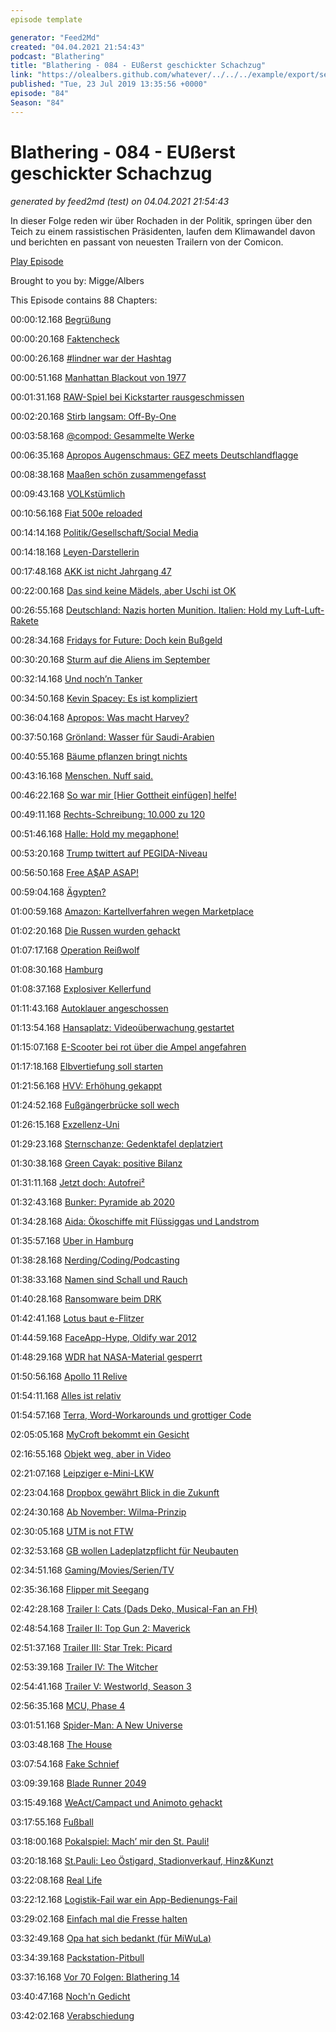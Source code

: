 ```yaml
---
episode template

generator: "Feed2Md"
created: "04.04.2021 21:54:43"
podcast: "Blathering"
title: "Blathering - 084 - EUßerst geschickter Schachzug"
link: "https://olealbers.github.com/whatever/../../../example/export/seasons/4/2019/7/Blathering - 084 - EUßerst geschickter Schachzug.md"
published: "Tue, 23 Jul 2019 13:35:56 +0000"
episode: "84"
Season: "84"
---
```


# Blathering - 084 - EUßerst geschickter Schachzug
_generated by feed2md (test) on 04.04.2021 21:54:43_

In dieser Folge reden wir über Rochaden in der Politik, springen über den Teich zu einem rassistischen Präsidenten, laufen dem Klimawandel davon und berichten en passant von neuesten Trailern von der Comicon.

[Play Episode](https://www.blathering.de/podlove/file/869/s/feed/c/mp3/blathering_084.mp3)

Brought to you by: Migge/Albers

This Episode contains 88 Chapters:


00:00:12.168 [Begrüßung]()

00:00:20.168 [Faktencheck]()

00:00:26.168 [#lindner war der Hashtag]()

00:00:51.168 [Manhattan Blackout von 1977](https://en.wikipedia.org/wiki/New_York_City_blackout_of_1977)

00:01:31.168 [RAW-Spiel bei Kickstarter rausgeschmissen](https://blog.wdr.de/digitalistan/wie-ein-deutsches-game-den-crowdfunding-traum-platzen-laesst/)

00:02:20.168 [Stirb langsam: Off-By-One](https://twitter.com/DieLabertasche/status/1151700059907661832)

00:03:58.168 [@compod: Gesammelte Werke](https://twitter.com/search?lang=de&q=(from%3Acompod)%20(to%3Ablathering_pod)%20since%3A2019-07-16%20until%3A2019-07-23&src=typed_query)

00:06:35.168 [Apropos Augenschmaus: GEZ meets Deutschlandflagge](https://twitter.com/EinAugenschmaus/status/1151501619999252480)

00:08:38.168 [Maaßen schön zusammengefasst](https://netzpolitik.org/2019/der-enthemmte-maassen-zeigt-wie-gefaehrlich-der-verfassungsschutz-ist/)

00:09:43.168 [VOLKstümlich](https://www.nordbayern.de/kommentar-gabalier-als-bruckenbauer-zur-neuen-rechten-1.9107190)

00:10:56.168 [Fiat 500e reloaded](https://ecomento.de/2019/03/08/fiat-500e-elektroauto-kleinwagen-2020/)

00:14:14.168 [Politik/Gesellschaft/Social Media]()

00:14:18.168 [Leyen-Darstellerin](https://www.spiegel.de/politik/deutschland/ursula-von-der-leyen-wahl-zur-eu-kommissionspraesidentin-kommentar-a-1277627.html)

00:17:48.168 [AKK ist nicht Jahrgang 47](https://taz.de/AKK-wird-Verteidigungsministerin/!5612246/)

00:22:00.168 [Das sind keine Mädels, aber Uschi ist OK](https://twitter.com/tmigge/status/1151581875774918656)

00:26:55.168 [Deutschland: Nazis horten Munition. Italien: Hold my Luft-Luft-Rakete](https://www.bz-berlin.de/panorama/neonazis-wollten-luft-luft-rakete-bei-whatsapp-verkaufen)

00:28:34.168 [Fridays for Future: Doch kein Bußgeld](https://www.abendblatt.de/politik/article226519559/Bussgeldbescheid-wegen-Fridays-for-Future-Schwaenzen-Schule-denkt-vor-Greta-Besuch-in-Berlin-um.html)

00:30:20.168 [Sturm auf die Aliens im September](https://www.theguardian.com/science/2019/jul/16/storm-area-51-internet-meme-facebook-event)

00:32:14.168 [Und noch’n Tanker](https://www.zeit.de/politik/ausland/2019-07/persischer-golf-iran-oeltanker-crew-verhaftet)

00:34:50.168 [Kevin Spacey: Es ist kompliziert](https://taz.de/Kevin-Spacey-vor-Gericht/!5612582/)

00:36:04.168 [Apropos: Was macht Harvey?](https://www.spiegel.de/panorama/justiz/harvey-weinstein-ex-filmmogul-praesentiert-neues-anwaltsteam-a-1276984.html)

00:37:50.168 [Grönland: Wasser für Saudi-Arabien](https://www.brandeins.de/magazine/brand-eins-wirtschaftsmagazin/2010/logistik/ein-schluck-arktis-gegen-den-durst)

00:40:55.168 [Bäume pflanzen bringt nichts](https://www.neues-deutschland.de/artikel/1123155.wiederaufforstung-baeume-nehmen-doch-nicht-so-viel-co-auf.html)

00:43:16.168 [Menschen. Nuff said.](https://twitter.com/tmigge/status/1151732571254001664)

00:46:22.168 [So war mir [Hier Gottheit einfügen] helfe!](https://www.youtube.com/watch?v=WFYRkzznsc0)

00:49:11.168 [Rechts-Schreibung: 10.000 zu 120](https://www.hessenschau.de/gesellschaft/10000-gegen-120---grosser-protest-gegen-rechts-in-kassel,demo-kassel-104.html)

00:51:46.168 [Halle: Hold my megaphone!](https://twitter.com/sara_ina/status/1152587461417164800)

00:53:20.168 [Trump twittert auf PEGIDA-Niveau](https://www.kuechenstud.io/lagedernation/2019/07/20/ldn149-eu-kommissionspraesidentin-akk-wird-verteidigungsministerin-exzellenz-universitaeten-interview-armin-himmelrath-impfpflicht-rassismus-im-alltag/?t=58%3A56)

00:56:50.168 [Free A$AP ASAP!](https://www.theguardian.com/music/2019/jul/19/asap-rocky-trump-sweden)

00:59:04.168 [Ägypten?](https://www.tagesschau.de/ausland/aegypten-307.html)

01:00:59.168 [Amazon: Kartellverfahren wegen Marketplace](https://www.golem.de/news/benachteiligung-von-marketplace-haendlern-eu-plant-verfahren-gegen-amazon-1907-142609.html)

01:02:20.168 [Die Russen wurden gehackt](https://www.forbes.com/sites/zakdoffman/2019/07/20/russian-intelligence-has-been-hacked-with-social-media-and-tor-projects-exposed/#231af8e66b11)

01:07:17.168 [Operation Reißwolf](https://kurier.at/politik/inland/operation-reisswolf-kurz-mitarbeiter-liess-inkognito-daten-aus-kanzleramt-vernichten/400556558)

01:08:30.168 [Hamburg]()

01:08:37.168 [Explosiver Kellerfund](https://www.presseportal.de/blaulicht/pm/6337/4325004)

01:11:43.168 [Autoklauer angeschossen](https://www.hamburg1.de/nachrichten/41317/Polizei_gibt_mehrere_Schuesse_ab.html)

01:13:54.168 [Hansaplatz: Videoüberwachung gestartet](https://www.hamburg1.de/nachrichten/41333/Videoueberwachung_am_Hansaplatz_gestartet.html)

01:15:07.168 [E-Scooter bei rot über die Ampel angefahren](https://www.hamburg1.de/nachrichten/41369/Frau_auf_E_Scooter_schwer_verletzt.html)

01:17:18.168 [Elbvertiefung soll starten](https://www.hamburg1.de/nachrichten/41335/Elbvertiefung_startet_kommende_Woche.html)

01:21:56.168 [HVV: Erhöhung gekappt](https://www.hamburg1.de/nachrichten/41339/Wir_brauchen_einen_HVV_der_viel_guenstiger_ist.html)

01:24:52.168 [Fußgängerbrücke soll wech](https://www.hamburg1.de/nachrichten/41304/Cremonbruecke_von_Abriss_bedroht.html)

01:26:15.168 [Exzellenz-Uni](https://www.kuechenstud.io/lagedernation/2019/07/20/ldn149-eu-kommissionspraesidentin-akk-wird-verteidigungsministerin-exzellenz-universitaeten-interview-armin-himmelrath-impfpflicht-rassismus-im-alltag/?t=29%3A45%2C52%3A35)

01:29:23.168 [Sternschanze: Gedenktafel deplatziert](https://www.hamburg1.de/nachrichten/41313/Gedenktafel_sorgt_fuer_Aufregung.html)

01:30:38.168 [Green Cayak: positive Bilanz](https://www.hamburg1.de/nachrichten/41334/GreenKayak_zieht_positive_Bilanz.html)

01:31:11.168 [Jetzt doch: Autofrei²](https://taz.de/Autofreie-Zonen-in-Hamburg/!5607758/)

01:32:43.168 [Bunker: Pyramide ab 2020](https://www.hamburg1.de/nachrichten/41360/Medienbunker_wird_Stadtgarten.html)

01:34:28.168 [Aida: Ökoschiffe mit Flüssiggas und Landstrom](https://www.hamburg1.de/nachrichten/41368/Aida_Cruises_will_umweltfreundlicher_werden.html)

01:35:57.168 [Uber in Hamburg](https://www.hamburg1.de/nachrichten/41330/Uber_rollt_in_Hamburg_an.html)

01:38:28.168 [Nerding/Coding/Podcasting]()

01:38:33.168 [Namen sind Schall und Rauch](https://twitter.com/stammtischphilo/status/1151020282066407425)

01:40:28.168 [Ransomware beim DRK](https://www.swr.de/swraktuell/rheinland-pfalz/mainz/Krankenhaeuser-und-Tageskliniken-betroffen-Hackerangriff-aufs-Rote-Kreuz-in-Rheinland-Pfalz,hackerangriff-aufs-rote-kreuz-100.html)

01:42:41.168 [Lotus baut e-Flitzer](https://www.youtube.com/watch?v=GPqmPnofsMY)

01:44:59.168 [FaceApp-Hype, Oldify war 2012](https://www.mimikama.at/allgemein/faceapp-faktencheck/)

01:48:29.168 [WDR hat NASA-Material gesperrt](https://twitter.com/borgdrone2o8/status/1151972366429368321)

01:50:56.168 [Apollo 11 Relive](https://apolloinrealtime.org/11/)

01:54:11.168 [Alles ist relativ](https://www.golem.de/news/zulassung-mehr-neue-elektroautos-in-deutschland-als-in-norwegen-1907-142570.html)

01:54:57.168 [Terra, Word-Workarounds und grottiger Code](https://gist.github.com/rramasam/b418acceae579306c69fe0235d0cccb7)

02:05:05.168 [MyCroft bekommt ein Gesicht](https://twitter.com/stammtischphilo/status/1151509528208465920)

02:16:55.168 [Objekt weg, aber in Video](https://thenextweb.com/apps/2019/07/17/ai-removes-moving-objects-video/)

02:21:07.168 [Leipziger e-Mini-LKW](https://www.golem.de/news/ari-458-elektro-lieferwagen-aus-leipzig-kostet-knapp-14-000-euro-1907-142671.html)

02:23:04.168 [Dropbox gewährt Blick in die Zukunft](https://www.heise.de/mac-and-i/meldung/Aufdringliche-neue-Desktop-App-Dropbox-zieht-stilles-Update-zurueck-4475522.html)

02:24:30.168 [Ab November: Wilma-Prinzip](https://twistedsifter.com/videos/optimal-way-to-board-airplane-that-airlines-wont-use/)

02:30:05.168 [UTM is not FTW](https://twitter.com/tmigge/status/1153047027489673219)

02:32:53.168 [GB wollen Ladeplatzpflicht für Neubauten](https://www.golem.de/news/grossbritannien-neubauten-sollen-kuenftig-ladepunkte-fuer-e-autos-bekommen-1907-142581.html)

02:34:51.168 [Gaming/Movies/Serien/TV]()

02:35:36.168 [Flipper mit Seegang](https://twitter.com/stammtischphilo/status/1153191876461248513)

02:42:28.168 [Trailer I: Cats (Dads Deko, Musical-Fan an FH)](https://www.moviepilot.de/news/cats-taylor-swift-im-trailer-fur-den-verrucktesten-blockbuster-des-jahres-1120063)

02:48:54.168 [Trailer II: Top Gun 2: Maverick](https://twitter.com/TopGunMovie/status/1151933656576823296)

02:51:37.168 [Trailer III: Star Trek: Picard](https://twitter.com/StarTrek/status/1152671148372480001)

02:53:39.168 [Trailer IV: The Witcher](https://www.golem.de/news/the-witcher-erster-netlix-trailer-zeigt-geralt-ciri-triss-und-striegen-1907-142675.html)

02:54:41.168 [Trailer V: Westworld, Season 3](https://www.youtube.com/watch?v=64CYajemh6E)

02:56:35.168 [MCU, Phase 4](https://twitter.com/Brannigan97/status/1152757934344089601)

03:01:51.168 [Spider-Man: A New Universe](https://de.wikipedia.org/wiki/Spider-Man:_A_New_Universe)

03:03:48.168 [The House](https://nypost.com/2013/10/23/what-actors-really-snort-shoot-and-smoke-on-set/)

03:07:54.168 [Fake Schnief](https://www.youtube.com/watch?v=JqONvYXC_MQ)

03:09:39.168 [Blade Runner 2049](https://twitter.com/evildanwallace/status/1153055231527272449)

03:15:49.168 [WeAct/Campact und Animoto gehackt](https://haveibeenpwned.com/)

03:17:55.168 [Fußball]()

03:18:00.168 [Pokalspiel: Mach’ mir den St. Pauli!](https://photos.app.goo.gl/8zVPzCLrV12VnEMdA)

03:20:18.168 [St.Pauli: Leo Östigard, Stadionverkauf, Hinz&Kunzt](https://www.hinzundkunzt.de/fc-st-pauli-verkauft-stadion-an-die-fans/)

03:22:08.168 [Real Life]()

03:22:12.168 [Logistik-Fail war ein App-Bedienungs-Fail]()

03:29:02.168 [Einfach mal die Fresse halten]()

03:32:49.168 [Opa hat sich bedankt (für MiWuLa)]()

03:34:39.168 [Packstation-Pitbull]()

03:37:16.168 [Vor 70 Folgen: Blathering 14](https://www.blathering.de/2016/12/blathering-014-wechselgeruechte-aluhuete-gute-buecher-und-andere-wuensche-zu-weihnachten/)

03:40:47.168 [Noch'n Gedicht]()

03:42:02.168 [Verabschiedung]()


